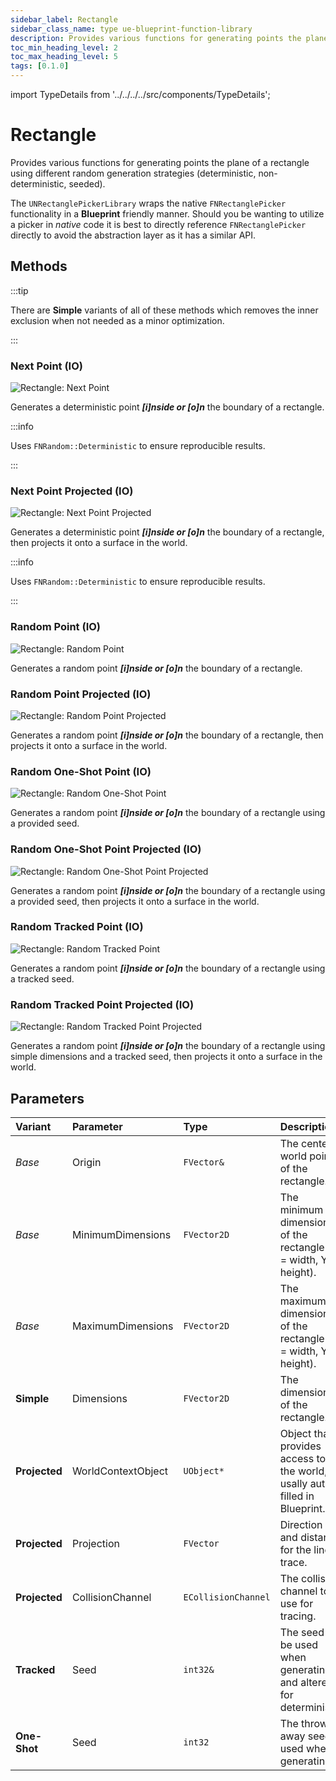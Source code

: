```yaml
---
sidebar_label: Rectangle
sidebar_class_name: type ue-blueprint-function-library
description: Provides various functions for generating points the plane of a rectangle using different random generation strategies..
toc_min_heading_level: 2
toc_max_heading_level: 5
tags: [0.1.0]
---
```


import TypeDetails from '../../../../src/components/TypeDetails';

# Rectangle

<TypeDetails icon="ue-blueprint-function-library" base="UBlueprintFunctionLibrary" type="UNRectanglePickerLibrary" typeExtra="/ FNRectanglePicker" headerFile="NexusActorPools/Public/NRectanglePickerLibrary.h" />

Provides various functions for generating points the plane of a rectangle using different random generation strategies (deterministic, non-deterministic, seeded).

The `UNRectanglePickerLibrary` wraps the native `FNRectanglePicker` functionality in a **Blueprint** friendly manner. Should you be wanting to utilize a picker in _native_ code it is best to directly reference `FNRectanglePicker` directly to avoid the abstraction layer as it has a similar API.

## Methods

:::tip

There are **Simple** variants of all of these methods which removes the inner exclusion when not needed as a minor optimization.

:::

### Next Point (IO)

![Rectangle: Next Point](rectangle/rectangle-next-point.webp) 

Generates a deterministic point ***[i]nside or [o]n*** the boundary of a rectangle.

:::info

Uses `FNRandom::Deterministic` to ensure reproducible results.

:::

### Next Point Projected (IO)

![Rectangle: Next Point Projected](rectangle/rectangle-next-point-projected.webp)

Generates a deterministic point ***[i]nside or [o]n*** the boundary of a rectangle, then projects it onto a surface in the world.

:::info

Uses `FNRandom::Deterministic` to ensure reproducible results.

:::

### Random Point (IO)

![Rectangle: Random Point](rectangle/rectangle-random-point.webp)

Generates a random point ***[i]nside or [o]n*** the boundary of a rectangle.

### Random Point Projected (IO)

![Rectangle: Random Point Projected](rectangle/rectangle-random-point-projected.webp)

Generates a random point ***[i]nside or [o]n*** the boundary of a rectangle, then projects it onto a surface in the world.

### Random One-Shot Point (IO)

![Rectangle: Random One-Shot Point](rectangle/rectangle-random-one-shot-point.webp)

Generates a random point ***[i]nside or [o]n*** the boundary of a rectangle using a provided seed.

### Random One-Shot Point Projected (IO)

![Rectangle: Random One-Shot Point Projected](rectangle/rectangle-random-one-shot-point-projected.webp)

Generates a random point ***[i]nside or [o]n*** the boundary of a rectangle using a provided seed, then projects it onto a surface in the world.

### Random Tracked Point (IO)

![Rectangle: Random Tracked Point](rectangle/rectangle-random-tracked-point.webp)

Generates a random point ***[i]nside or [o]n*** the boundary of a rectangle using a tracked seed.

### Random Tracked Point Projected (IO)

![Rectangle: Random Tracked Point Projected](rectangle/rectangle-random-tracked-point-projected.webp)

Generates a random point ***[i]nside or [o]n*** the boundary of a rectangle using simple dimensions and a tracked seed, then projects it onto a surface in the world.

## Parameters

|Variant|Parameter|Type|Description|Default|
|:--|:--|:--|:--|:--|
| _Base_ | Origin | `FVector&` |The center world point of the rectangle. ||
| _Base_ | MinimumDimensions | `FVector2D` | The minimum dimensions of the rectangle (X = width, Y = height). ||
| _Base_ | MaximumDimensions | `FVector2D` | The maximum dimensions of the rectangle (X = width, Y = height). ||
| **Simple** | Dimensions | `FVector2D` | The dimensions of the rectangle. |
| **Projected** | WorldContextObject | `UObject*` | Object that provides access to the world, usally auto-filled in Blueprint. | `WorldContext` |
| **Projected** | Projection | `FVector` | Direction and distance for the line trace. | `FVector(0,0,-500.f)` |
| **Projected** | CollisionChannel | `ECollisionChannel` | The collision channel to use for tracing. | `ECC_WorldStatic` |
| **Tracked** | Seed | `int32&` | The seed to be used when generating, and altered for determinism. | |
| **One-Shot** | Seed | `int32` | The throw-away seed used when generating. | |